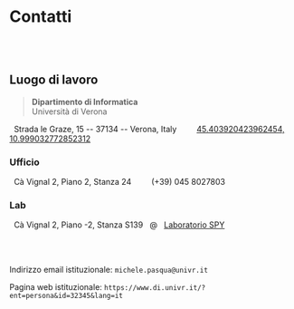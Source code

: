 # Contatti


<br>

<!--
## Luogo di lavoro temporaneo

Attualmente mi trovo presso l'**USI** di Lugano (CH) per un periodo di ricerca

> **Software Institute** <br> Universit&agrave; della Svizzera Italiana

<i class="fas fa-location-arrow"></i> &nbsp; Via la Santa, 1 -- 6962 -- Lugano, Switzerland &nbsp; &nbsp; &nbsp;
<i class="fas fa-map-marker-alt"></i> &nbsp; [46.0116221722027, 8.960739446028297](https://g.page/usisoftware?share)

### Ufficio

<i class="fas fa-briefcase"></i> &nbsp; Campus Est, Settore D, Ufficio D3.03 (Livello 3)
-->

<br>

## Luogo di lavoro

> **Dipartimento di Informatica** <br> Università di Verona

<i class="fas fa-location-arrow"></i> &nbsp; Strada le Graze, 15 -- 37134 -- Verona, Italy &nbsp; &nbsp; &nbsp;
<i class="fas fa-map-marker-alt"></i> &nbsp; [45.403920423962454, 10.999032772852312](https://goo.gl/maps/Go97fxpH1DU3ePQF8)

### Ufficio

<i class="fas fa-briefcase"></i> &nbsp; C&agrave; Vignal 2, Piano 2, Stanza 24 &nbsp; &nbsp; &nbsp; <i class="fas fa-phone"></i> &nbsp; (+39) 045 8027803

### Lab

<i class="fas fa-server"></i> &nbsp; C&agrave; Vignal 2, Piano -2, Stanza S139 &nbsp; @ &nbsp; [Laboratorio SPY](https://www.di.univr.it/?ent=bibliocr&id=71&tipobc=4&lang=it)

<br><br>

Indirizzo email istituzionale:
`michele.pasqua@univr.it` <a href="mailto:michele.pasqua@univr.it" target="_blank" rel="noopener noreferrer"><i class="fas fa-envelope"></i></a>

Pagina web istituzionale:
`https://www.di.univr.it/?ent=persona&id=32345&lang=it` <a href="https://www.di.univr.it/?ent=persona&id=32345&lang=it" target="_blank" rel="noopener noreferrer"><i class="fas fa-link"></i></a>

<br><br>

